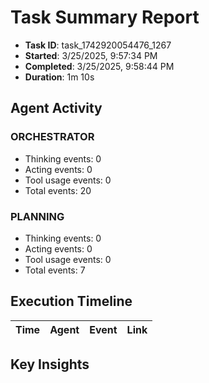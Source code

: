 # Task Summary Report

- **Task ID**: task_1742920054476_1267
- **Started**: 3/25/2025, 9:57:34 PM
- **Completed**: 3/25/2025, 9:58:44 PM
- **Duration**: 1m 10s

## Agent Activity

### ORCHESTRATOR

- Thinking events: 0
- Acting events: 0
- Tool usage events: 0
- Total events: 20

### PLANNING

- Thinking events: 0
- Acting events: 0
- Tool usage events: 0
- Total events: 7

## Execution Timeline

| Time | Agent | Event | Link |
| ---- | ----- | ----- | ---- |

## Key Insights

